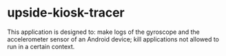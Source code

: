 # upside-kiosk-tracer

This application is designed to: make logs of the gyroscope and the accelerometer sensor of an Android device; kill applications not allowed to run in a certain context.  

